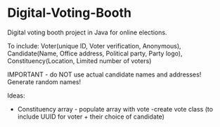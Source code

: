 # Digital-Voting-Booth

Digital voting booth project in Java for online elections.

To include: 
Voter(unique ID, Voter verification, Anonymous), 
Candidate(Name, Office address, Political party, Party logo), 
Constituency(Location, Limited number of voters)

IMPORTANT - do NOT use actual candidate names and addresses! Generate random names!

Ideas:
  - Constituency array - populate array with vote
    -create vote class (to include UUID for voter + their choice of candidate)
